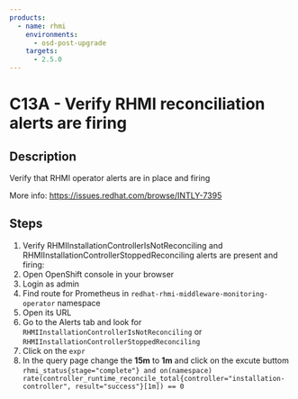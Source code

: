 ```yaml
---
products:
  - name: rhmi
    environments:
      - osd-post-upgrade
    targets:
      - 2.5.0
---
```


# C13A - Verify RHMI reconciliation alerts are firing

## Description

Verify that RHMI operator alerts are in place and firing

More info: <https://issues.redhat.com/browse/INTLY-7395>

## Steps

1. Verify RHMIInstallationControllerIsNotReconciling and RHMIInstallationControllerStoppedReconciling alerts are present and firing:
2. Open OpenShift console in your browser
3. Login as admin
4. Find route for Prometheus in `redhat-rhmi-middleware-monitoring-operator` namespace
5. Open its URL
6. Go to the Alerts tab and look for `RHMIInstallationControllerIsNotReconciling` or `RHMIInstallationControllerStoppedReconciling`
7. Click on the `expr`
8. In the query page change the **15m** to **1m** and click on the excute buttom `rhmi_status{stage="complete"} and on(namespace) rate(controller_runtime_reconcile_total{controller="installation-controller", result="success"}[1m]) == 0`

